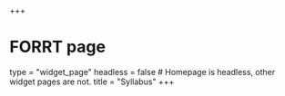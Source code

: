 +++
# FORRT page
type = "widget_page"
headless = false  # Homepage is headless, other widget pages are not.
title = "Syllabus"
+++
